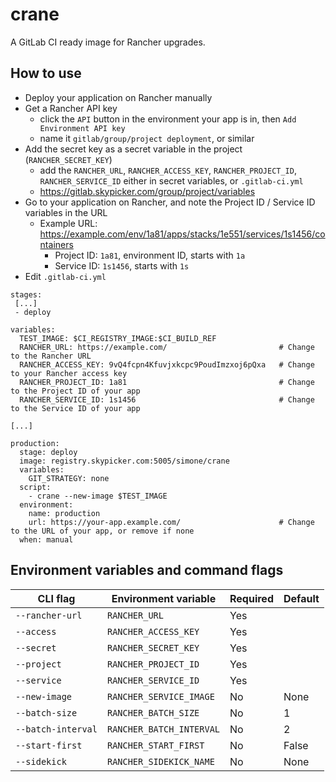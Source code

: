 # crane

A GitLab CI ready image for Rancher upgrades.

## How to use

- Deploy your application on Rancher manually
- Get a Rancher API key
  - click the `API` button in the environment your app is in, then `Add Environment API key`
  - name it `gitlab/group/project deployment`, or similar
- Add the secret key as a secret variable in the project (`RANCHER_SECRET_KEY`)
  - add the `RANCHER_URL`, `RANCHER_ACCESS_KEY`, `RANCHER_PROJECT_ID`, `RANCHER_SERVICE_ID` either in secret variables, or `.gitlab-ci.yml`
  - <https://gitlab.skypicker.com/group/project/variables>
- Go to your application on Rancher, and note the Project ID / Service ID variables in the URL
  - Example URL: <https://example.com/env/1a81/apps/stacks/1e551/services/1s1456/containers>
    - Project ID: `1a81`, environment ID, starts with `1a`
    - Service ID: `1s1456`, starts with `1s`
- Edit `.gitlab-ci.yml`


```
stages:
 [...]
 - deploy

variables:
  TEST_IMAGE: $CI_REGISTRY_IMAGE:$CI_BUILD_REF
  RANCHER_URL: https://example.com/                         # Change to the Rancher URL
  RANCHER_ACCESS_KEY: 9vQ4fcpn4Kfuvjxkcpc9PoudImzxoj6pQxa   # Change to your Rancher access key
  RANCHER_PROJECT_ID: 1a81                                  # Change to the Project ID of your app
  RANCHER_SERVICE_ID: 1s1456                                # Change to the Service ID of your app

[...]

production:
  stage: deploy
  image: registry.skypicker.com:5005/simone/crane
  variables:
    GIT_STRATEGY: none
  script:
    - crane --new-image $TEST_IMAGE
  environment:
    name: production
    url: https://your-app.example.com/                      # Change to the URL of your app, or remove if none
  when: manual
```

## Environment variables and command flags

| CLI flag           | Environment variable     | Required | Default |
| ------------------ | ------------------------ | -------- | ------- |
| `--rancher-url`    | `RANCHER_URL`            | Yes      |         |
| `--access`         | `RANCHER_ACCESS_KEY`     | Yes      |         |
| `--secret`         | `RANCHER_SECRET_KEY`     | Yes      |         |
| `--project`        | `RANCHER_PROJECT_ID`     | Yes      |         |
| `--service`        | `RANCHER_SERVICE_ID`     | Yes      |         |
| `--new-image`      | `RANCHER_SERVICE_IMAGE`  | No       | None    |
| `--batch-size`     | `RANCHER_BATCH_SIZE`     | No       | 1       |
| `--batch-interval` | `RANCHER_BATCH_INTERVAL` | No       | 2       |
| `--start-first`    | `RANCHER_START_FIRST`    | No       | False   |
| `--sidekick`       | `RANCHER_SIDEKICK_NAME`  | No       | None    |
